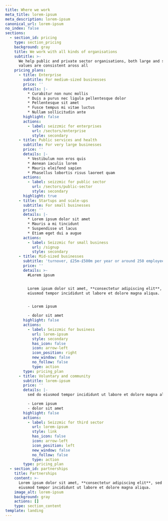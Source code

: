 ```yaml
---
title: Where we work
meta_title: lorem-ipsum
meta_description: lorem-ipsum
canonical_url: lorem-ipsum
no_index: false
sections:
  - section_id: pricing
    type: section_pricing
    background: gray
    title: We work with all kinds of organisations
    subtitle: >-
      We help public and private sector organisations, both large and small. Our
      values are consistent aross all
    pricing_plans:
      - title: Enterprise
        subtitle: For medium-sized businesses
        price: ''
        details: |-
          * Curabitur non nunc mollis
          * Duis a purus nec ligula pellentesque dolor
          * Pellentesque sit amet
          * Fusce tempus mi vitae luctus
          * Nullam sollicitudin ante
        highlight: false
        actions:
          - label: seizzmic for enterprises
            url: /sectors/enterprise
            style: secondary
      - title: Public services and health
        subtitle: For very large businesses
        price: ''
        details: |-
          * Vestibulum non eros quis
          * Aenean iaculis lorem
          * Mauris eleifend sapien
          * Phasellus lobortis risus laoreet quam
        actions:
          - label: seizzmic for public sector
            url: /sectors/public-sector
            style: secondary
        highlight: true
      - title: Startups and scale-ups
        subtitle: For small businesses
        price: ''
        details: |-
          * Lorem ipsum dolor sit amet
          * Mauris a mi tincidunt
          * Suspendisse ut lacus
          * Etiam eget dui a augue
        actions:
          - label: Seizzmic for small business
            url: /signup
            style: secondary
      - title: Mid-sized businesses
        subtitle: 'turnover, £25m-£500m per year or around 250 employees'
        price: ''
        details: >-
          #Lorem ipsum


          Lorem ipsum dolor sit amet, **consectetur adipiscing elit**, sed do
          eiusmod tempor incididunt ut labore et dolore magna aliqua.


          - Lorem ipsum

          - dolor sit amet
        highlight: false
        actions:
          - label: Seizzmic for business
            url: lorem-ipsum
            style: secondary
            has_icon: false
            icon: arrow-left
            icon_position: right
            new_window: false
            no_follow: false
            type: action
        type: pricing_plan
      - title: Voluntary and community
        subtitle: lorem-ipsum
        price: ''
        details: |-
          sed do eiusmod tempor incididunt ut labore et dolore magna aliqua.

          - Lorem ipsum
          - dolor sit amet
        highlight: false
        actions:
          - label: Seizzmic for third sector
            url: lorem-ipsum
            style: link
            has_icon: false
            icon: arrow-left
            icon_position: left
            new_window: false
            no_follow: false
            type: action
        type: pricing_plan
  - section_id: partnerships
    title: Partnerships
    content: >-
      Lorem ipsum dolor sit amet, **consectetur adipiscing elit**, sed do
      eiusmod tempor incididunt ut labore et dolore magna aliqua.
    image_alt: lorem-ipsum
    background: gray
    actions: []
    type: section_content
template: landing
---
```

